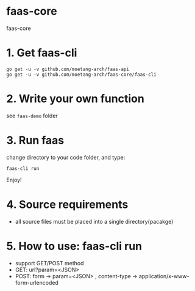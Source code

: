 # faas-core
faas-core

# 1. Get faas-cli

```
go get -u -v github.com/moetang-arch/faas-api
go get -u -v github.com/moetang-arch/faas-core/faas-cli
```

# 2. Write your own function

see `faas-demo` folder

# 3. Run faas

change directory to your code folder, and type:

```
faas-cli run
```

Enjoy!

# 4. Source requirements

* all source files must be placed into a single directory(pacakge)

# 5. How to use: faas-cli run

* support GET/POST method
* GET: url?param=&lt;JSON&gt;
* POST: form -> param=&lt;JSON&gt; , content-type -> application/x-www-form-urlencoded
